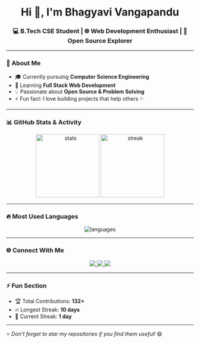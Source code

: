 <h1 align="center">Hi 👋, I'm Bhagyavi Vangapandu</h1>
<h3 align="center">💻 B.Tech CSE Student | 🌐 Web Development Enthusiast | 🚀 Open Source Explorer</h3>

---

### 🚀 About Me
- 🎓 Currently pursuing **Computer Science Engineering**  
- 🌱 Learning **Full Stack Web Development**  
- 💡 Passionate about **Open Source & Problem Solving**  
- ⚡ Fun fact: I love building projects that help others ✨  

---

### 📊 GitHub Stats & Activity
<p align="center">
  <img src="https://github-readme-stats.vercel.app/api?username=arimaakousei&show_icons=true&theme=tokyonight" alt="stats" height="170"/>
  <img src="https://github-readme-streak-stats.herokuapp.com/?user=arimaakousei&theme=tokyonight" alt="streak" height="170"/>
</p>

---

### 🔥 Most Used Languages
<p align="center">
  <img src="https://github-readme-stats.vercel.app/api/top-langs/?username=arimaakousei&layout=compact&theme=tokyonight&langs_count=8" alt="languages"/>
</p>

---

### 🌐 Connect With Me
<p align="center">
  <a href="mailto:bhagyavi.vangapandu07@gmail.com">
    <img src="https://img.shields.io/badge/Email-D14836?style=for-the-badge&logo=gmail&logoColor=white"/>
  </a>
  <a href="https://www.linkedin.com/in/bhagyavi-vangapandu-15a407334">
    <img src="https://img.shields.io/badge/LinkedIn-0077B5?style=for-the-badge&logo=linkedin&logoColor=white"/>
  </a>
  <a href="https://instagram.com/whom_so.evr">
    <img src="https://img.shields.io/badge/Instagram-E4405F?style=for-the-badge&logo=instagram&logoColor=white"/>
  </a>
</p>

---

### ⚡ Fun Section
- 🏆 Total Contributions: **132+**  
- 🔥 Longest Streak: **10 days**  
- 📅 Current Streak: **1 day**  

---

⭐ *Don’t forget to star my repositories if you find them useful!* 😄
